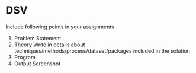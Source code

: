 # DSV
Include following points in your assignments 

1. Problem Statement
2. Theory
      Write in details about techniques/methods/process/dataset/packages included in the solution
3. Program
4. Output Screenshot
